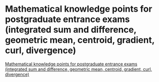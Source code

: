 # Mathematical knowledge points for postgraduate entrance exams (integrated sum and difference, geometric mean, centroid, gradient, curl, divergence)
[Mathematical knowledge points for postgraduate entrance exams (integrated sum and difference, geometric mean, centroid, gradient, curl, divergence)](https://aiwithcloud.com/2022/09/15/mathematical_knowledge_points_for_postgraduate_entrance_exams_integrated_sum_and_difference_geometric_mean_centroid_gradient_curl_divergence/)